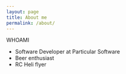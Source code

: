 ```yaml
---
layout: page
title: About me
permalink: /about/
---
```


WHOAMI

* Software Developer at Particular Software
* Beer enthusiast
* RC Heli flyer